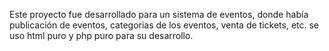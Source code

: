 Este proyecto fue desarrollado para un sistema de eventos, donde había publicación de eventos, categorias de los eventos, venta de tickets, etc. se uso html puro y php puro para su desarrollo.
